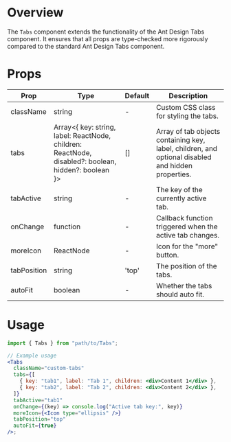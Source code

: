 # Overview

The `Tabs` component extends the functionality of the Ant Design Tabs component. It ensures that all props are type-checked more rigorously compared to the standard Ant Design Tabs component.

# Props

| Prop        | Type                                                                                                | Default | Description                                                                                        |
| ----------- | --------------------------------------------------------------------------------------------------- | ------- | -------------------------------------------------------------------------------------------------- |
| className   | string                                                                                              | -       | Custom CSS class for styling the tabs.                                                             |
| tabs        | Array<{ key: string, label: ReactNode, children: ReactNode, disabled?: boolean, hidden?: boolean }> | []      | Array of tab objects containing key, label, children, and optional disabled and hidden properties. |
| tabActive   | string                                                                                              | -       | The key of the currently active tab.                                                               |
| onChange    | function                                                                                            | -       | Callback function triggered when the active tab changes.                                           |
| moreIcon    | ReactNode                                                                                           | -       | Icon for the "more" button.                                                                        |
| tabPosition | string                                                                                              | 'top'   | The position of the tabs.                                                                          |
| autoFit     | boolean                                                                                             | -       | Whether the tabs should auto fit.                                                                  |

# Usage

```jsx
import { Tabs } from "path/to/Tabs";

// Example usage
<Tabs
  className="custom-tabs"
  tabs={[
    { key: "tab1", label: "Tab 1", children: <div>Content 1</div> },
    { key: "tab2", label: "Tab 2", children: <div>Content 2</div> },
  ]}
  tabActive="tab1"
  onChange={(key) => console.log("Active tab key:", key)}
  moreIcon={<Icon type="ellipsis" />}
  tabPosition="top"
  autoFit={true}
/>;
```
